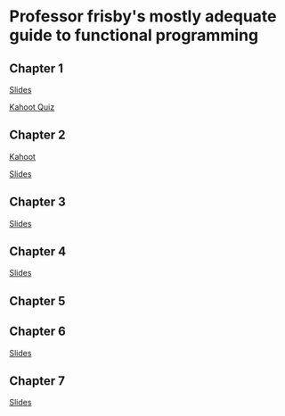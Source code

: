 # Professor frisby's mostly adequate guide to functional programming

## Chapter 1
[Slides][1]

[Kahoot Quiz](https://create.kahoot.it/share/fp-from-zero-chapter-1/28734478-6ded-4175-a4c1-7c059a2c065e)

## Chapter 2
[Kahoot](https://create.kahoot.it/share/fp-from-zero-chapter-2/5ded9f3c-8360-4ab8-883e-0458cdadaa66)

[Slides](slides/chap2.pptx)

## Chapter 3
[Slides](https://docs.google.com/presentation/d/1ibel2fYePTLf2qem6EuKiloax5HH3dGTSH3cRTpK-HA/edit?usp=sharing)

## Chapter 4
[Slides](https://docs.google.com/presentation/d/1oKBhiMZxVtQ-datMhFsbCGpv3jTu2YQKCb8y2KlpMhU/edit?usp=sharing)



[1]: https://docs.google.com/presentation/d/1Q5-gx9n4AZi9E9Sc5MAaOs-eT4jzXcWRrPpudzvvDfM/edit?usp=sharing

## Chapter 5

## Chapter 6
[Slides](https://docs.google.com/presentation/d/1nRVqx5zWUrtovQg6fXOeW0T-oZOovMZdnburGVo8D3I/edit?usp=sharing)

## Chapter 7
[Slides](slides/chap7.pptx)
